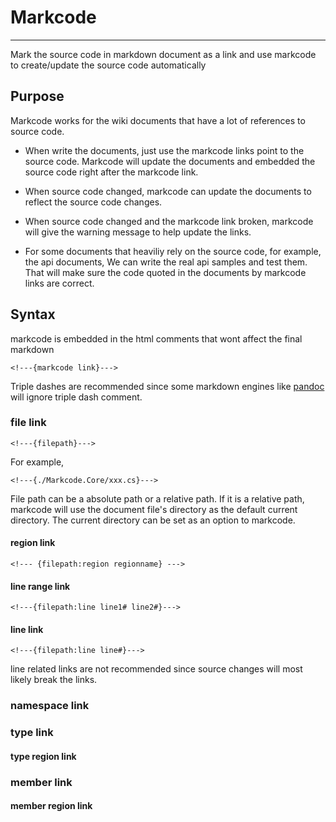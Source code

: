 # Markcode

------------------------

Mark the source code in markdown document as a link and use markcode to create/update the source code automatically

## Purpose

Markcode works for the wiki documents that have a lot of references to source code.

* When write the documents, just use the markcode links point to the source code. Markcode will update the documents and embedded the source code right after the markcode link.

* When source code changed, markcode can update the documents to reflect the source code changes.

* When source code changed and the markcode link broken, markcode will give the warning message to help update the links.

* For some documents that heaviliy rely on the source code, for example, the api documents, We can write the real api samples and test them. That will make sure the code quoted in the documents by markcode links are correct. 

## Syntax

markcode is embedded in the html comments that wont affect the final markdown

    <!---{markcode link}--->

Triple dashes are recommended since some markdown engines like [pandoc][pandoc] will ignore triple  dash comment.

### file link

    <!---{filepath}--->

For example,

    <!---{./Markcode.Core/xxx.cs}--->

File path can be a absolute path or a relative path. If it is a relative path, markcode will use the document file's directory as the default current directory. The current directory can be set as an option to markcode.

#### region link

    <!--- {filepath:region regionname} --->

#### line range link

    <!---{filepath:line line1# line2#}--->

#### line link

    <!---{filepath:line line#}--->

line related links are not recommended since source changes will most likely break the links. 

### namespace link

### type link

#### type region link

### member link

#### member region link



[pandoc]: http://johnmacfarlane.net/pandoc/ "a universal document converter"